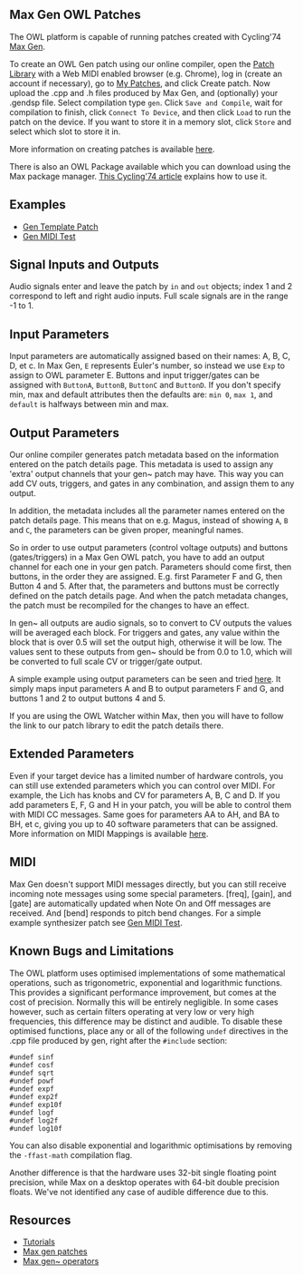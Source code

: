## Max Gen OWL Patches

The OWL platform is capable of running patches created with Cycling'74 [Max Gen](https://cycling74.com/tutorials/gen~-for-beginners-part-1-a-place-to-start).

To create an OWL Gen patch using our online compiler, open the [Patch Library](https://www.rebeltech.org/patch-library/) with a Web MIDI enabled browser (e.g. Chrome), log in (create an account if necessary), go to [My Patches](https://www.rebeltech.org/patch-library/patches/my-patches/), and click Create patch. Now upload the .cpp and .h files produced by Max Gen, and (optionally) your .gendsp file. Select compilation type `gen`. Click `Save and Compile`, wait for compilation to finish, click `Connect To Device`, and then click `Load` to run the patch on the device. If you want to store it in a memory slot, click `Store` and select which slot to store it in.

More information on creating patches is available [here](../OWL_Patches/Creating_Patches.md).

There is also an OWL Package available which you can download using the Max package manager. [This Cycling'74 article](https://cycling74.com/articles/review-getting-to-know-the-owl-pedal-part-2) explains how to use it.

## Examples

* [Gen Template Patch](https://www.rebeltech.org/patch-library/patch/GenTemplate)
* [Gen MIDI Test](https://www.rebeltech.org/patch-library/patch/Gen_MIDI_Test)

## Signal Inputs and Outputs

Audio signals enter and leave the patch by `in` and `out` objects; index 1 and 2 correspond to left and right audio inputs. Full scale signals are in the range -1 to 1.


## Input Parameters

Input parameters are automatically assigned based on their names: A, B, C, D, et c. In Max Gen, `E` represents Euler's number, so instead we use `Exp` to assign to OWL parameter E. Buttons and input trigger/gates can be assigned with `ButtonA`, `ButtonB`, `ButtonC` and `ButtonD`. If you don't specify min, max and default attributes then the defaults are: `min 0`, `max 1`, and `default` is halfways between min and max.

## Output Parameters

Our online compiler generates patch metadata based on the information entered on the patch details page. This metadata is used to assign any 'extra' output channels that your gen~ patch may have. This way you can add CV outs, triggers, and gates in any combination, and assign them to any output.

In addition, the metadata includes all the parameter names entered on the patch details page. This means that on e.g. Magus, instead of showing `A`, `B` and `C`, the parameters can be given proper, meaningful names.

So in order to use output parameters (control voltage outputs) and buttons (gates/triggers) in a Max Gen OWL patch, you have to add an output channel for each one in your gen patch. Parameters should come first, then buttons, in the order they are assigned. E.g. first Parameter F and G, then Button 4 and 5.
After that, the parameters and buttons must be correctly defined on the patch details page. And when the patch metadata changes, the patch must be recompiled for the changes to have an effect.

In gen~ all outputs are audio signals, so to convert to CV outputs the values will be averaged each block. For triggers and gates, any value within the block that is over 0.5 will set the output high, otherwise it will be low. The values sent to these outputs from gen~ should be from 0.0 to 1.0, which will be converted to full scale CV or trigger/gate output.

A simple example using output parameters can be seen and tried [here](https://www.rebeltech.org/patch-library/patch/Gen_Metadata_Test). It simply maps input parameters A and B to output parameters F and G, and buttons 1 and 2 to output buttons 4 and 5.

If you are using the OWL Watcher within Max, then you will have to follow the link to our patch library to edit the patch details there.

## Extended Parameters

Even if your target device has a limited number of hardware controls, you can still use extended parameters which you can control over MIDI. For example, the Lich has knobs and CV for parameters A, B, C and D. If you add parameters E, F, G and H in your patch, you will be able to control them with MIDI CC messages. Same goes for parameters AA to AH, and BA to BH, et c, giving you up to 40 software parameters that can be assigned. More information on MIDI Mappings is available [here](../OWL_Patches/MIDI_Mappings.md).

## MIDI

Max Gen doesn't support MIDI messages directly, but you can still receive incoming note messages using some special parameters. [freq], [gain], and [gate] are automatically updated when Note On and Off messages are received. And [bend] responds to pitch bend changes. For a simple example synthesizer patch see [Gen MIDI Test](https://www.rebeltech.org/patch-library/patch/Gen_MIDI_Test).

## Known Bugs and Limitations

The OWL platform uses optimised implementations of some mathematical operations, such as trigonometric, exponential and logarithmic functions. This provides a significant performance improvement, but comes at the cost of precision. Normally this will be entirely negligible. In some cases however, such as certain filters operating at very low or very high frequencies, this difference may be distinct and audible. To disable these optimised functions, place any or all of the following `undef` directives in the .cpp file produced by gen, right after the `#include` section:

```
#undef sinf
#undef cosf
#undef sqrt
#undef powf
#undef expf
#undef exp2f
#undef exp10f
#undef logf
#undef log2f
#undef log10f
```

You can also disable exponential and logarithmic optimisations by removing the `-ffast-math` compilation flag.

Another difference is that the hardware uses 32-bit single floating point precision, while Max on a desktop operates with 64-bit double precision floats. We've not identified any case of audible difference due to this.


## Resources

* [Tutorials](https://www.rebeltech.org/tutorials/)
* [Max gen patches](https://www.rebeltech.org/patch-library/patches/tags/MaxMSP)
* [Max gen~ operators](https://docs.cycling74.com/max8/vignettes/gen~_operators)

